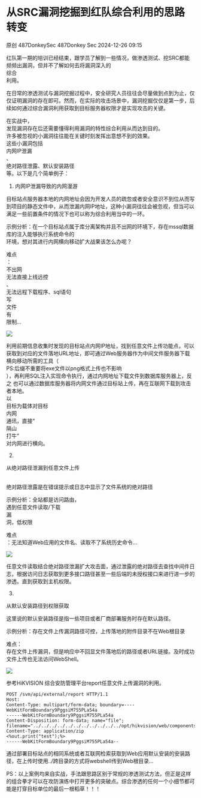 #  从SRC漏洞挖掘到红队综合利用的思路转变   
原创 487DonkeySec  487Donkey Sec   2024-12-26 09:15  
  
红队第一期的培训已经结束，跟学员了解到一些情况，做渗透测试、挖SRC都能频频出漏洞，但并不了解如何去将漏洞深入的  
综合  
利用。  
  
在日常的渗透测试与漏洞挖掘过程中，安全研究人员往往会尽量做到点到为止，仅仅证明漏洞的存在即可。然而，在实际的攻击场景中，漏洞挖掘仅仅是第一步，后续如何通过综合漏洞利用获取到目标服务器权限才是实现攻击的关键。  
  
在实战中，  
发现漏洞存在后还需要懂得利用漏洞的特性综合利用从而达到目的。  
许多被忽视的小漏洞往往能在关键时刻发挥出意想不到的效果。  
这些小漏洞包括  
内网IP泄漏  
、  
绝对路径泄露、默认安装路径  
等。以下是几个简单例子：  
  
1. 内网IP泄漏导致的内网漫游  
  
目标站点服务器本地的内网地址会因为开发人员的疏忽或者安全意识不到位从而写到项目的静态文件中，从而泄漏内网IP地址，这种小漏洞往往会被忽视，但当可以满足一些前置条件的情况下也可以称为综合利用当中的一环。  
  
示例分析：在一个目标站点属于库分离架构并且不出网的环境下，存在mssql数据库的注入能够执行系统命令的  
环境，想对其进行内网横向移动扩大战果该怎么办呢？  
  
难点  
：  
不出网  
无法直接上线远控  
、  
无法远程下载程序、sql语句  
写  
文件  
有  
限制...  
  
![](https://mmbiz.qpic.cn/sz_mmbiz_png/wd3JaJGKlfueayzcBJlWoOUxcpAibTgIpa3KolUBLQaArRicr9ta0icgPL6ApaEVQmLFCKw3bWaJQpHYdnc48RVVw/640?wx_fmt=png&from=appmsg "")  
  
利用前期信息收集时发现的目标站点内网IP地址，找到任意文件上传功能点，可以获取到对应的文件落地URL地址，即可通过Web服务器作为中间文件服务器下载横向移动所需的工具（  
PS:后缀不重要将exe文件以png格式上传也不影响  
），再利用SQL注入实现命令执行，通过内网地址下载文件到数据库服务器上，反之 也可以通过数据库服务器将内网文件通过目标站上传，再在互联网下载到攻击者本地。  
以  
目标为载体对目标  
内网  
通讯，直接“  
隔山  
打牛”  
对内网进行横向。  
  
2.  
从绝对路径泄漏到任意文件上传  
  
   
绝对路径泄露是在错误提示或日志中显示了文件系统的绝对路径  
  
示例分析：全站都是访问路由，  
遇到任意文件读取/下载  
漏  
洞，低权限  
  
难点  
：无法知道Web应用的文件名、读取不了系统历史命令...  
  
![](https://mmbiz.qpic.cn/sz_mmbiz_png/wd3JaJGKlfueayzcBJlWoOUxcpAibTgIpJ6rKvDmicicX36SAO9QDicSvcliaNjrqIc2Pv92icZJxSTcvwsmCyOpYc4Q/640?wx_fmt=png&from=appmsg "")  
  
任意文件读取结合绝对路径泄漏扩大攻击面，通过泄露的绝对路径去查找中间件日志，根据访问日志获取到更多接口路径甚至一些后端的未授权接口来进行进一步的渗透。直到获取到主机权限。  
  
3.  
从默认安装路径到权限获取  
  
这里说的默认安装路径是指一些项目或者厂商部署服务时存在默认路径。  
  
示例分析：存在文件上传漏洞路径可控，上传落地的附件目录不在Web根目录  
  
难点：  
存在文件上传漏洞，但是响应中不回显文件落地后的路径或者URL链接。及时成功文件上传也无法访问WebShell。  
  
![](https://mmbiz.qpic.cn/sz_mmbiz_png/wd3JaJGKlfueayzcBJlWoOUxcpAibTgIpEqdv6ibWdc4IhkJRZ6fqiacM5bw69t1oEtFPlgibPRmEZKue8xOIdWMAw/640?wx_fmt=png&from=appmsg "")  
  
参考HiKVISION 综合安防管理平台report任意文件上传漏洞的利用。  
```
POST /svm/api/external/report HTTP/1.1
Host: 
Content-Type: multipart/form-data; boundary=----WebKitFormBoundary9PggsiM755PLa54a
------WebKitFormBoundary9PggsiM755PLa54a
Content-Disposition: form-data; name="file"; filename="../../../../../../../../../../../opt/hikvision/web/components/tomcat85linux64.1/webapps/eportal/new.jsp"
Content-Type: application/zip
<%out.print("test");%>
------WebKitFormBoundary9PggsiM755PLa54a--
```  
  
通过部署目标站点的相同系统或者互联网检索获取到Web应用默认安装的安装路径，在上传时使用../跨目录的方式将webshell传到Web根目录...  
  
PS：以上案例均来自实战，手法跟思路区别于常规的渗透测试方法，但正是这样的组合拳才可以在攻防演练中打开更多的突破点。综合渗透的任何一个小细节都可能是打穿目标单位的最后一根稻草！！！  
  
  
  
  
  
  
  
  
  
  
  
  
  
  
